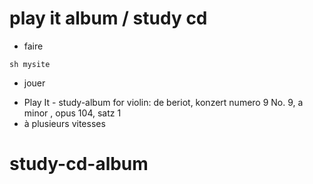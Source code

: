 # play it album / study cd
- faire 
````
sh mysite
````
* jouer
- Play It - study-album for violin: de beriot, konzert numero 9 No. 9, a minor , opus 104, satz 1 
 - à plusieurs vitesses
# study-cd-album

